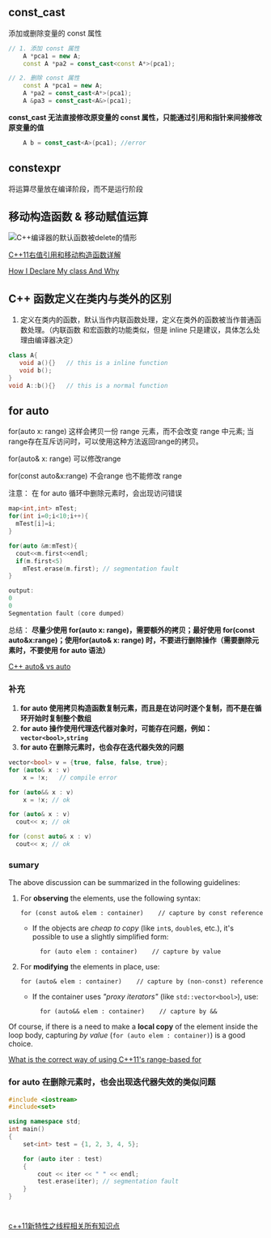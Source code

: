 ## const_cast
添加或删除变量的 const 属性
```C++
// 1. 添加 const 属性
    A *pca1 = new A;  
    const A *pa2 = const_cast<const A*>(pca1);

// 2. 删除 const 属性
    const A *pca1 = new A;  
    A *pa2 = const_cast<A*>(pca1);
    A &pa3 = const_cast<A&>(pca1);
```
**const_cast 无法直接修改原变量的 const 属性，只能通过引用和指针来间接修改原变量的值**
```C++
    A b = const_cast<A>(pca1); //error
```

## constexpr
将运算尽量放在编译阶段，而不是运行阶段

## 移动构造函数 & 移动赋值运算
![C++编译器的默认函数被delete的情形](../images/Cpp_special_members_in_class.jpg)

[C++11右值引用和移动构造函数详解](https://zhuanlan.zhihu.com/p/365412262)

[How I Declare My class And Why](http://howardhinnant.github.io/classdecl.html)

## C++ 函数定义在类内与类外的区别
1. 定义在类内的函数，默认当作内联函数处理，定义在类外的函数被当作普通函数处理。（内联函数 和宏函数的功能类似，但是 inline 只是建议，具体怎么处理由编译器决定）
```C++
class A{
   void a(){}   // this is a inline function
   void b();
}
void A::b(){}   // this is a normal function
```

## for auto
for(auto x: range) 这样会拷贝一份 range 元素，而不会改变 range 中元素;
当range存在互斥访问时，可以使用这种方法返回range的拷贝。

for(auto& x: range) 可以修改range

for(const auto&x:range)
不会range 也不能修改 range

注意：
在 for auto 循环中删除元素时，会出现访问错误
```C++
map<int,int> mTest;
for(int i=0;i<10;i++){
  mTest[i]=i;
}

for(auto &m:mTest){
  cout<<m.first<<endl;
  if(m.first<5)
    mTest.erase(m.first); // segmentation fault
}

output:
0
0
Segmentation fault (core dumped)

```
总结：
**尽量少使用 for(auto x: range)，需要额外的拷贝；最好使用 for(const auto&x:range)；使用for(auto& x: range) 时，不要进行删除操作（需要删除元素时，不要使用 for auto 语法）**

[C++ auto& vs auto](https://stackoverflow.com/questions/29859796/c-auto-vs-auto)

### 补充
1. **for auto 使用拷贝构造函数复制元素，而且是在访问时逐个复制，而不是在循环开始时复制整个数组**
2. **for auto 操作使用代理迭代器对象时，可能存在问题，例如：`vector<bool>`,`string`**
3. **for auto 在删除元素时，也会存在迭代器失效的问题**
```C++
vector<bool> v = {true, false, false, true};
for (auto& x : v)
    x = !x;   // compile error

for (auto&& x : v)
    x = !x; // ok

for (auto& x : v)
  cout<< x; // ok

for (const auto& x : v)
  cout<< x; // ok
```

### sumary
The above discussion can be summarized in the following guidelines:

1.  For **observing** the elements, use the following syntax:
    
    ```auto
    for (const auto& elem : container)    // capture by const reference
    ```
    
    +   If the objects are *cheap to copy* (like `int`s, `double`s, etc.), it's possible to use a slightly simplified form:
        
        ```auto
          for (auto elem : container)    // capture by value
        ```
        
2.  For **modifying** the elements in place, use:
    
    ```auto
    for (auto& elem : container)    // capture by (non-const) reference
    ```
    
    +   If the container uses *"proxy iterators"* (like `std::vector<bool>`), use:
        
        ```auto
          for (auto&& elem : container)    // capture by &&
        ```   
Of course, if there is a need to make a **local copy** of the element inside the loop body, capturing *by value* (`for (auto elem : container)`) is a good choice.

[What is the correct way of using C++11's range-based for](https://stackoverflow.com/questions/15927033/what-is-the-correct-way-of-using-c11s-range-based-for)

### for auto 在删除元素时，也会出现迭代器失效的类似问题
```C++
#include <iostream>
#include<set>

using namespace std;
int main()
{
    set<int> test = {1, 2, 3, 4, 5};

    for (auto iter : test)
    {
        cout << iter << " " << endl;
        test.erase(iter); // segmentation fault
    }
}
```

# 
[c++11新特性之线程相关所有知识点](https://zhuanlan.zhihu.com/p/137914574)